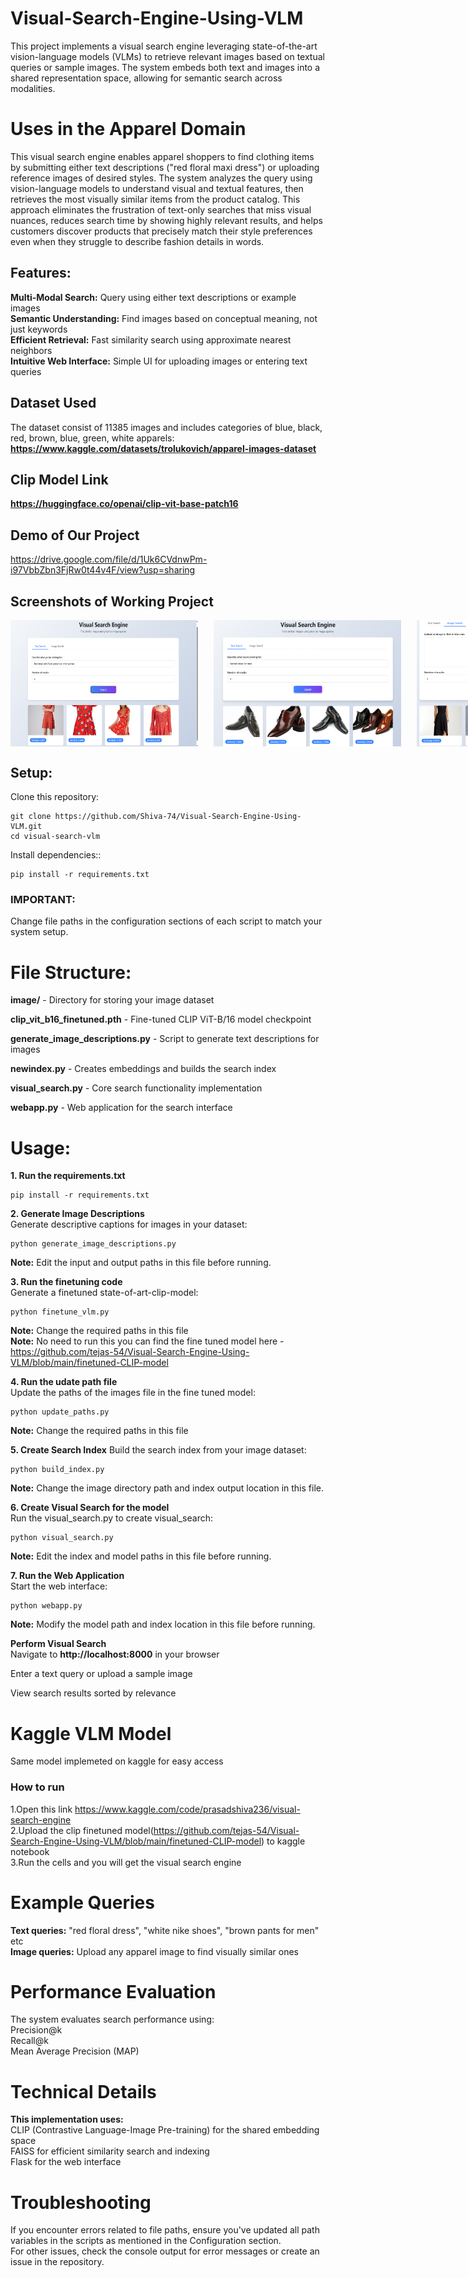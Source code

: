 # Visual-Search-Engine-Using-VLM
This project implements a visual search engine leveraging state-of-the-art vision-language models (VLMs) to retrieve relevant images based on textual queries or sample images. The system embeds both text and images into a shared representation space, allowing for semantic search across modalities.

# Uses in the Apparel Domain  
This visual search engine enables apparel shoppers to find clothing items by submitting either text descriptions ("red floral maxi dress") or uploading reference images of desired styles. The system analyzes the query using vision-language models to understand visual and textual features, then retrieves the most visually similar items from the product catalog. This approach eliminates the frustration of text-only searches that miss visual nuances, reduces search time by showing highly relevant results, and helps customers discover products that precisely match their style preferences even when they struggle to describe fashion details in words.  

## Features:  
__Multi-Modal Search:__ Query using either text descriptions or example images  
__Semantic Understanding:__ Find images based on conceptual meaning, not just keywords  
__Efficient Retrieval:__ Fast similarity search using approximate nearest neighbors  
__Intuitive Web Interface:__ Simple UI for uploading images or entering text queries    

## Dataset Used  
The dataset consist of 11385 images and includes categories of blue, black, red, brown, blue, green, white apparels:
**https://www.kaggle.com/datasets/trolukovich/apparel-images-dataset**  

## Clip Model Link  
**https://huggingface.co/openai/clip-vit-base-patch16**  

## Demo of Our Project  
https://drive.google.com/file/d/1Uk6CVdnwPm-i97VbbZbn3FjRw0t44v4F/view?usp=sharing  

## Screenshots of Working Project  

<div style="display: flex; gap: 25px;">
  <img src="Screenshot 2025-04-05 222201.png" alt="Screenshot 1" width="300"/>
  <img src="Screenshot 2025-04-05 222304.png" alt="Screenshot 2" width="300"/>
  <img src="Screenshot 2025-04-05 222359.png" alt="Screenshot 3" width="300"/>
  <img src="Screenshot 2025-04-05 225219.png" alt="Screenshot 3" width="300"/>
</div>


## Setup:  
Clone this repository:  
```
git clone https://github.com/Shiva-74/Visual-Search-Engine-Using-VLM.git
cd visual-search-vlm
```
Install dependencies::  
```
pip install -r requirements.txt
```
### IMPORTANT: 
Change file paths in the configuration sections of each script to match your system setup.  

# File Structure:  
**image/** - Directory for storing your image dataset  

**clip_vit_b16_finetuned.pth** - Fine-tuned CLIP ViT-B/16 model checkpoint  

**generate_image_descriptions.py** - Script to generate text descriptions for images  

**newindex.py** - Creates embeddings and builds the search index  

**visual_search.py** - Core search functionality implementation  

**webapp.py** - Web application for the search interface  

# Usage:  
**1. Run the requirements.txt**  
```
pip install -r requirements.txt
```
**2. Generate Image Descriptions**  
Generate descriptive captions for images in your dataset:  
```
python generate_image_descriptions.py
```
**Note:** Edit the input and output paths in this file before running.  

**3. Run the finetuning code**  
Generate a finetuned state-of-art-clip-model:  
```
python finetune_vlm.py
```
**Note:** Change the required paths in this file  
**Note:** No need to run this you can find the fine tuned model here - https://github.com/tejas-54/Visual-Search-Engine-Using-VLM/blob/main/finetuned-CLIP-model  

**4. Run the udate path file**  
Update the paths of the images file in the fine tuned model:  
```
python update_paths.py
```
**Note:** Change the required paths in this file  

**5. Create Search Index**
Build the search index from your image dataset:
```
python build_index.py
```
**Note:** Change the image directory path and index output location in this file.  

**6. Create Visual Search for the model**  
Run the visual_search.py to create visual_search:  
```
python visual_search.py
```
**Note:** Edit the index and model paths in this file before running.    

**7. Run the Web Application**  
Start the web interface:  
```
python webapp.py
```
**Note:** Modify the model path and index location in this file before running.    

**Perform Visual Search**   
Navigate to **http://localhost:8000** in your browser   

Enter a text query or upload a sample image  

View search results sorted by relevance  

# Kaggle VLM Model  
Same model implemeted on kaggle for easy access
### How to run  
1.Open this link https://www.kaggle.com/code/prasadshiva236/visual-search-engine  
2.Upload the clip finetuned model(https://github.com/tejas-54/Visual-Search-Engine-Using-VLM/blob/main/finetuned-CLIP-model) to kaggle notebook  
3.Run the cells and you will get the visual search engine  

# Example Queries  
**Text queries:** "red floral dress", "white nike shoes", "brown pants for men" etc  
**Image queries:** Upload any apparel image to find visually similar ones  


# Performance Evaluation  
The system evaluates search performance using:  
Precision@k  
Recall@k  
Mean Average Precision (MAP)  

# Technical Details  
**This implementation uses:**    
CLIP (Contrastive Language-Image Pre-training) for the shared embedding space  
FAISS for efficient similarity search and indexing  
Flask for the web interface  

# Troubleshooting
If you encounter errors related to file paths, ensure you've updated all path variables in the scripts as mentioned in the Configuration section.  
For other issues, check the console output for error messages or create an issue in the repository.  




